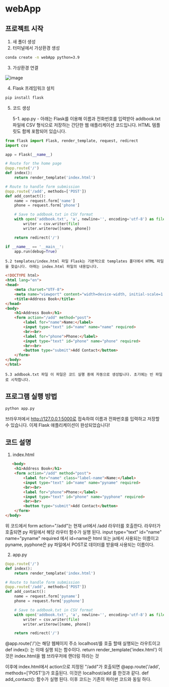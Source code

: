 # webApp

## 프로젝트 시작

1. 새 폴더 생성  
2. 터미널에서 가상환경 생성

```bash
conda create -n webApp python=3.9
```

3. 가상환경 연결

![image](https://github.com/user-attachments/assets/21b41615-d9b7-4c4a-a871-f34ebfaef42a)

4. Flask 프레임워크 설치

```bash
pip install flask
```

5. 코드 생성

    5-1. app.py - 아래는 Flask를 이용해 이름과 전화번호를 입력받아 addbook.txt 파일에 CSV 형식으로 저장하는 간단한 웹 애플리케이션 코드입니다. HTML 템플릿도 함께 포함되어 있습니다.
   
```python
from flask import Flask, render_template, request, redirect
import csv

app = Flask(__name__)

# Route for the home page
@app.route('/')
def index():
    return render_template('index.html')

# Route to handle form submission
@app.route('/add', methods=['POST'])
def add_contact():
    name = request.form['name']
    phone = request.form['phone']

    # Save to addbook.txt in CSV format
    with open('addbook.txt', 'a', newline='', encoding='utf-8') as file:
        writer = csv.writer(file)
        writer.writerow([name, phone])

    return redirect('/')

if __name__ == '__main__':
    app.run(debug=True)
```


    5.2 templates/index.html 파일 Flask는 기본적으로 templates 폴더에서 HTML 파일을 찾습니다. 아래는 index.html 파일의 내용입니다.

    
```html
<!DOCTYPE html>
<html lang="en">
<head>
    <meta charset="UTF-8">
    <meta name="viewport" content="width=device-width, initial-scale=1.0">
    <title>Address Book</title>
</head>
<body>
    <h1>Address Book</h1>
    <form action="/add" method="post">
        <label for="name">Name:</label>
        <input type="text" id="name" name="name" required>
        <br><br>
        <label for="phone">Phone:</label>
        <input type="text" id="phone" name="phone" required>
        <br><br>
        <button type="submit">Add Contact</button>
    </form>
</body>
</html>
```
    

    5.3 addbook.txt 파일 이 파일은 코드 실행 중에 자동으로 생성됩니다. 초기에는 빈 파일로 시작합니다.

## 프로그램 실행 방법

```bash
python app.py
```

브라우저에서 http://127.0.0.1:5000로 접속하여 이름과 전화번호를 입력하고 저장할 수 있습니다.
이제 Flask 애플리케이션이 완성되었습니다!

## 코드 설명

1. index.html
   
```html
   <body>
    <h1>Address Book</h1>
    <form action="/add" method="post">
        <label for="name" class="label-name">Name:</label>
        <input type="text" id="name" name="pyname" required>
        <br><br>
        <label for="phone">Phone:</label>
        <input type="text" id="phone" name="pyphone" required>
        <br><br>
        <button type="submit">Add Contact</button>
    </form>
</body>
```

위 코드에서 form action="/add"는 현재 url에서 /add 라우터를 호출한다.
라우터가 호출되면 py 파일에서 해당 라우터 함수가 실행 된다.
input type="text" id="name" name="pyname" required 에서 id=name은 html 또는 js에서 사용되는 이름이고
pyname, pyphone은 py 파일에서 POST로 데이터를 받을때 사용되는 이름이다.

2. app.py

```python
@app.route('/')
def index():
    return render_template('index.html')

# Route to handle form submission
@app.route('/add', methods=['POST'])
def add_contact():
    name = request.form['pyname']
    phone = request.form['pyphone']

    # Save to addbook.txt in CSV format
    with open('addbook.txt', 'a', newline='', encoding='utf-8') as file:
        writer = csv.writer(file)
        writer.writerow([name, phone])

    return redirect('/')
```

@app.route('/')는 해당 웹페이지 주소 localhost/를 호출 할때 실행되는 라우트이고
def index(): 는 이때 실행 되는 함수이다.
return render_template('index.html') 이것은 index.html을 웹 브라우저에 랜더링 하라는 것

이후에 index.html에서 action으로 지정된 "/add"가 호출되면
@app.route('/add', methods=['POST'])가 호출된다. 이것은 localhost/add 를 한것과 같다.
def add_contact(): 함수가 실행 된다. 이후 코드는 기존의 파이썬 코드와 동일 하다.
